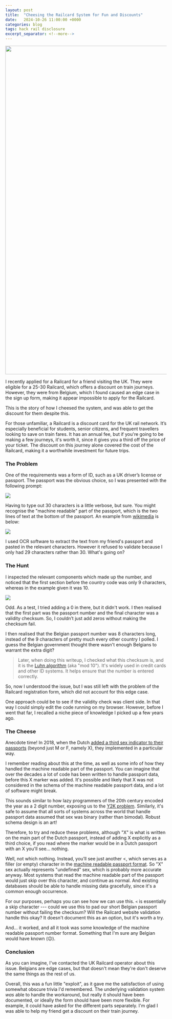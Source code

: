 ```yaml
---
layout: post
title:  "Cheesing the Railcard System for Fun and Discounts"
date:   2024-10-26 11:00:00 +0000
categories: blog
tags: hack rail disclosure
excerpt_separator: <!--more-->
---
```


<img src="{{site.url}}/assets/headers/2024-10-rail_cheese.png" width="1024">

I recently applied for a Railcard for a friend visiting the UK.
They were eligible for a 25-30 Railcard, which offers a discount on train journeys.
However, they were from Belgium, which I found caused an edge case in the sign up form, making it appear impossible to apply for the Railcard.

This is the story of how I cheesed the system, and was able to get the discount for them despite this.

<!--more-->

For those unfamiliar, a Railcard is a discount card for the UK rail network. It’s especially beneficial for students, senior citizens, and frequent travellers looking to save on train fares.
It has an annual fee, but if you're going to be making a few journeys, it's worth it, since it gives you a third off the price of your ticket.
The discount on this journey alone covered the cost of the Railcard, making it a worthwhile investment for future trips.

### The Problem

One of the requirements was a form of ID, such as a UK driver’s license or passport. The passport was the obvious choice, so I was presented with the following prompt:

<img src="{{site.url}}/assets/pics/2024-10-railcard.jpg">

Having to type out 30 characters is a little verbose, but sure.
You might recognise the "machine readable" part of the passport, which is the two lines of text at the bottom of the passport.
An example from [wikimedia](https://commons.wikimedia.org/wiki/File:Argentine_Passport_for_Argentinian-Foreigners_citizens.png) is below:

<img src="{{site.url}}/assets/pics/2024-10-passport_example.png ">

I used OCR software to extract the text from my friend's passport and pasted in the relevant characters.
However it refused to validate because I only had 29 characters rather than 30.
What's going on?

### The Hunt

I inspected the relevant components which made up the number, and noticed that the first section before the country code was only 9 characters, whereas in the example given it was 10.

<img src="{{site.url}}/assets/pics/2024-10-railcard_2.jpg">

Odd.  As a test, I tried adding a 0 in there, but it didn't work.
I then realised that the first part was the passport number and the final character was a validity checksum.
So, I couldn’t just add zeros without making the checksum fail.

I then realised that the Belgian passport number was 8 characters long, instead of the 9 characters of pretty much every other country I polled.  I guess the Belgian government thought there wasn't enough Belgians to warrant the extra digit?

> Later, when doing this writeup, I checked what this checksum is, and it is the [Luhn algorithm](https://en.wikipedia.org/wiki/Luhn_algorithm) (aka "mod 10").  It's widely used in credit cards and other ID systems. It helps ensure that the number is entered correctly.

So, now I understood the issue, but I was still left with the problem of the Railcard registration form, which did not account for this edge case.

One approach could be to see if the validity check was client side.
In that way I could simply edit the code running on my browser.
However, before I went that far, I recalled a niche piece of knowledge I picked up a few years ago.

### The Cheese

Anecdote time!
In 2018, when the Dutch [added a third sex indicator to their passports](https://www.independent.co.uk/travel/netherlands-gender-neutral-passport-sex-dutch-leonne-zeegers-a8592091.html) (beyond just M or F, namely X), they implemented in a particular way.

I remember reading about this at the time, as well as some info of how they handled the machine readable part of the passport.
You can imagine that over the decades a lot of code has been written to handle passport data, before this X marker was added.
It's possible and likely that X was not considered in the schema of the machine readable passport data, and a lot of software might break.

This sounds similar to how lazy programmers of the 20th century encoded the year as a 2 digit number, exposing us to the [Y2K problem](https://en.wikipedia.org/wiki/Year_2000_problem).
Similarly, it's safe to assume that all sorts of systems across the world that handle passport data assumed that sex was binary (rather than bimodal).
Robust schema design is an art!

Therefore, to try and reduce these problems, although "X" is what is written on the main part of the Dutch passport,
instead of adding X explicitly as a third choice, if you read where the marker would be in a Dutch passport with an X you'll see... nothing.

Well, not which nothing.
Instead, you’ll see just another <, which serves as a filler (or empty) character in the [machine readable passport format](https://en.wikipedia.org/wiki/Machine-readable_passport).
So "X" sex actually represents "undefined" sex, which is probably more accurate anyway.
Most systems that read the machine readable part of the passport would just skip over this character, and continue as normal.
And existing databases should be able to handle missing data gracefully, since it's a common enough occurrence.

For our purposes, perhaps you can see how we can use this.
`<` is essentially a skip character --- could we use this to pad our short Belgian passport number without failing the checksum?
Will the Railcard website validation handle this okay?
It doesn't document this as an option, but it's worth a try.

And... it worked, and all it took was some knowledge of the machine readable passport number format.
Something that I'm sure any Belgian would have known (😉).

### Conclusion

As you can imagine, I've contacted the UK Railcard operator about this issue.
Belgians are edge cases, but that doesn't mean they're don't deserve the same things as the rest of us.

Overall, this was a fun little "exploit", as it gave me the satisfaction of using somewhat obscure trivia I'd remembered.
The underlying validation system _was_ able to handle the workaround, but really it should have been documented, or ideally the form should have been more flexible.
For example, it could have asked for the different parts separately.
I'm glad I was able to help my friend get a discount on their train journey.
